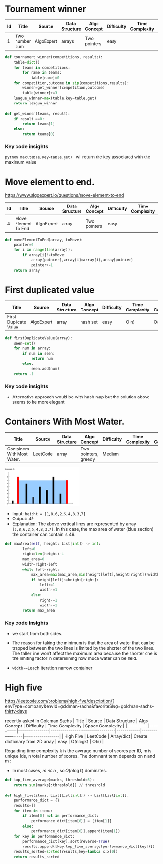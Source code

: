 # Tournament winner


| Id | Title          | Source     | Data Structure | Algo Concept | Difficulty | Time Complexity | Space Complexity |
|----|----------------|------------|----------------|--------------|------------|-----------------|------------------|
| 1  | Two number sum | AlgoExpert | arrays         | Two pointers | easy       |

```python 
def tournament_winner(competitions, results):
    table=dict()
    for teams in competitions:
        for name in teams:
            table[name]=0
    for competition,outcome in zip(competitions,results):
        winner=get_winner(competition,outcome)
        table[winner]+=3
    league_winner=max(table,key=table.get)
    return league_winner

def get_winner(teams, result):
    if result ==0:
        return teams[1]
    else:
        return teams[0] 
```

### Key code insights

```python max(table,key=table.get) ``` wil return the key associated with the maximum value


# Move element to end.
https://www.algoexpert.io/questions/move-element-to-end

| Id | Title               | Source     | Data Structure | Algo Concept | Difficulty | Time Complexity | Space Complexity |
|----|---------------------|------------|----------------|--------------|------------|-----------------|------------------|
| 4  | Move Element To End | AlgoExpert | array          | Two pointers | easy       |

```python
def moveElementToEnd(array, toMove):
    pointer=0
    for i in range(len(array)):
        if array[i]!=toMove:
            array[pointer],array[i]=array[i],array[pointer]
            pointer+=1
    return array
```

# First duplicated value
| Title                 | Source     | Data Structure | Algo Concept | Difficulty | Time Complexity | Space Complexity |
|-----------------------|------------|----------------|--------------|------------|-----------------|------------------|
| First Duplicate Value | AlgoExpert | array          | hash set     | easy       | O(n)            | O(n)             |


```python
def firstDuplicateValue(array):
    seen=set()
    for num in array:
        if num in seen:
            return num
        else:
            seen.add(num)
    return -1
```

### Key code insights
* Alternative approach would be with hash map but the solution above seems to be more elegant

# Containers With Most Water.

| Title                       | Source   | Data Structure | Algo Concept         | Difficulty | Time Complexity | Space Complexity |
|-----------------------------|----------|----------------|----------------------|------------|-----------------|------------------|
| Containers With Most Water. | LeetCode | array          | Two pointers, greedy | Medium     |

!['alt text'](../captures/water_container.png)

* Input: ```height = [1,8,6,2,5,4,8,3,7]```
* Output: $49$
* Explanation: The above vertical lines are represented by array ```[1,8,6,2,5,4,8,3,7]```. In this case, the max area of water (blue section) the container can contain is $49$.

```python
def maxArea(self, height: List[int]) -> int:
        left=0
        right=len(height)-1
        max_area=0
        width=right-left
        while left<right:
            max_area=max(max_area,min(height[left],height[right])*width)
            if height[left]<=height[right]:
                left+=1
                width-=1
            else:
                right-=1
                width-=1
        return max_area 
```
### Key code insights
* we start from both sides.

* The reason for taking the minimum is that the area of water that can be trapped between the two lines is limited by the shorter of the two lines. The taller line won’t affect the maximum area because the shorter one is the limiting factor in determining how much water can be held.
* ```width-=1```each iteration narrow container 

# High five
https://leetcode.com/problems/high-five/description/?envType=company&envId=goldman-sachs&favoriteSlug=goldman-sachs-thirty-days

recently asked in Goldman Sachs
| Title     | Source   | Data Structure | Algo Concept                    | Difficulty | Time Complexity | Space Complexity |
|-----------|----------|----------------|---------------------------------|------------|-----------------|------------------|
| High Five | LeetCode | Array/dict     | Create dictionary from 2D array | easy       | O(nlogk)        | O(n)             |

Regarding time complexity k is the average number of scores per ID, m is unique Ids, n total number of scores. The dominant term depends on  n  and  m :
* In most cases,  $m \ll n$ , so  $O(n \log k)$  dominates.
```python 
def top_five_average(marks, threshold=5):
    return sum(marks[:threshold]) // threshold

def high_five(items: List[List[int]]) -> List[List[int]]:
    performance_dict = {}
    results=[]
    for item in items:
        if item[0] not in performance_dict:
            performance_dict[item[0]] = [item[1]]
        else:
            performance_dict[item[0]].append(item[1])
    for key in performance_dict:
        performance_dict[key].sort(reverse=True)
        results.append([key,top_five_average(performance_dict[key])])
    results_sorted=sorted(results,key=lambda x:x[0])
    return results_sorted
```